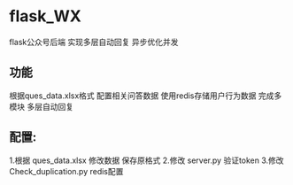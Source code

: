 # flask_WX
flask公众号后端 实现多层自动回复 异步优化并发

## 功能
  根据ques_data.xlsx格式 配置相关问答数据
  使用redis存储用户行为数据
  完成多模块 多层自动回复


## 配置:  
  1.根据 ques_data.xlsx 修改数据 保存原格式
  2.修改 server.py 验证token
  3.修改 Check_duplication.py redis配置
